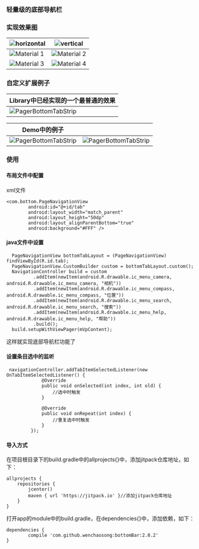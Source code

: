 ### 轻量级的底部导航栏

### 实现效果图

|![horizontal](/img/demo.png "horizontal")|![vertical](/img/demo8.png "vertical")|
|---|---|
|![Material 1](/img/demo1.gif "Material 1")|![Material 2](/img/demo2.gif "Material 2")|
|![Material 3](/img/demo3.gif "Material 3")|![Material 4](/img/demo4.gif "Material 4")|

### 自定义扩展例子

|Library中已经实现的一个最普通的效果|
|---|
|![PagerBottomTabStrip](/img/demo5.gif "PagerBottomTabStrip")|

|Demo中的例子||
|---|---|
|![PagerBottomTabStrip](/img/demo7.png "PagerBottomTabStrip")|![PagerBottomTabStrip](/img/demo6.png "PagerBottomTabStrip")|


### 使用

#### 布局文件中配置

xml文件
    
	<com.bottom.PageNavigationView
            android:id="@+id/tab"
            android:layout_width="match_parent"
            android:layout_height="50dp"
            android:layout_alignParentBottom="true"
            android:background="#FFF" />

#### java文件中设置

	  PageNavigationView bottomTabLayout = (PageNavigationView) findViewById(R.id.tab);
      PageNavigationView.CustomBuilder custom = bottomTabLayout.custom();
      NavigationController build = custom
              .addItem(newItem(android.R.drawable.ic_menu_camera, android.R.drawable.ic_menu_camera, "相机"))
              .addItem(newItem(android.R.drawable.ic_menu_compass, android.R.drawable.ic_menu_compass, "位置"))
              .addItem(newItem(android.R.drawable.ic_menu_search, android.R.drawable.ic_menu_search, "搜索"))
              .addItem(newItem(android.R.drawable.ic_menu_help, android.R.drawable.ic_menu_help, "帮助"))
              .build();
      build.setupWithViewPager(mVpContent);

这样就实现底部导航栏功能了

#### 设置条目选中的监听

     navigationController.addTabItemSelectedListener(new OnTabItemSelectedListener() {
                 @Override
                 public void onSelected(int index, int old) {
                     //选中时触发
                 }

                 @Override
                 public void onRepeat(int index) {
                     //重复选中时触发
                 }
             });

#### **导入方式**

在项目根目录下的build.gradle中的allprojects{}中，添加jitpack仓库地址，如下：

    allprojects {
	    repositories {
	        jcenter()
	        maven { url 'https://jitpack.io' }//添加jitpack仓库地址
	    }
	}
 
打开app的module中的build.gradle，在dependencies{}中，添加依赖，如下：

    dependencies {
	        compile 'com.github.wenchaosong:bottomBar:2.0.2'
	}

